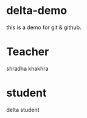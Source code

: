 # delta-demo
this is a demo for git &amp; github.

# Teacher
 
 shradha khakhra
# student
delta student